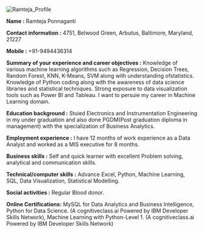 ![Ramteja_Profile](/assets/images/tux.png)

**Name :** Ramteja Ponnaganti

**Contact information :** 4751, Belwood Green, Arbutus, Baltimore, Maryland, 21227

**Mobile :** +91-9494436314

**Summary of your experience and career objectives :** Knowledge of various machine learning algorithms such as Regression, Decision Trees, Random Forest, KNN, K-Means, SVM along with understanding ofstatistics. Knowledge of Python coding along with the awareness of data science libraries and statistical techniques. Strong exposure to data visualization tools such as Power BI and Tableau. I want to persuie my career in Machine Learning domain.

**Education background :** Stuied Electronics and Instrumentation Engineering in my under graduation and also done PGDM(Post graduation diploma in management) with the specialization of Business Analytics.

**Employment experience :** I have 12 months of work experience as a Data Analyst and worked as a MIS executive for 8 months. 

**Business skills :** Self and quick learner with excellent Problem solving, analytical and communication skills. 

**Technical/computer skills :** Advance Excel, Python, Machine Learning, SQL, Data Visualization, Statistical Modelling.

**Social activities :** Regular Blood donor.

**Online Certifications:** MySQL for Data Analytics and Business Intelligence, Python for Data Science. (A cognitiveclass.ai Powered by IBM Developer Skills Network),  Machine Learning with Python-Level 1. (A cognitiveclass.ai Powered by IBM Developer Skills Network)
